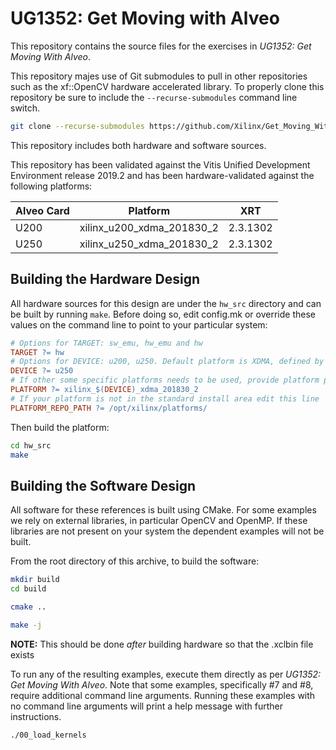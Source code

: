 # UG1352: Get Moving with Alveo

This repository contains the source files for the exercises in *UG1352: Get Moving
With Alveo*.

This repository majes use of Git submodules to pull in other repositories such as
the xf::OpenCV hardware accelerated library. To properly clone this repository
be sure to include the ```--recurse-submodules``` command line switch.

```bash
git clone --recurse-submodules https://github.com/Xilinx/Get_Moving_With_Alveo.git
```

This repository includes both hardware and software sources.

This repository has been validated against the Vitis Unified Development Environment
release 2019.2 and has been hardware-validated against the following platforms:

| Alveo Card |         Platform          |   XRT    |
| :--------- | :-----------------------: | :------: |
| U200       | xilinx_u200_xdma_201830_2 | 2.3.1302 |
| U250       | xilinx_u250_xdma_201830_2 | 2.3.1302 |

## Building the Hardware Design

All hardware sources for this design are under the `hw_src` directory and can
be built by running `make`. Before doing so, edit config.mk or override these
values on the command line to point to your particular system:

```Makefile
# Options for TARGET: sw_emu, hw_emu and hw
TARGET ?= hw
# Options for DEVICE: u200, u250. Default platform is XDMA, defined by PLATFORM
DEVICE ?= u250
# If other some specific platforms needs to be used, provide platform path directly
PLATFORM ?= xilinx_$(DEVICE)_xdma_201830_2
# If your platform is not in the standard install area edit this line
PLATFORM_REPO_PATH ?= /opt/xilinx/platforms/
```

Then build the platform:

```bash
cd hw_src
make
```

## Building the Software Design

All software for these references is built using CMake. For some examples we rely
on external libraries, in particular OpenCV and OpenMP. If these libraries are not
present on your system the dependent examples will not be built.

From the root directory of this archive, to build the software:

```bash
mkdir build
cd build

cmake ..

make -j
```

**NOTE:** This should be done *after* building hardware so that the .xclbin file exists

To run any of the resulting examples, execute them directly as per *UG1352: Get Moving
With Alveo*. Note that some examples, specifically #7 and #8, require additional command line
arguments. Running these examples with no command line arguments will print a help
message with further instructions.

```bash
./00_load_kernels
```
